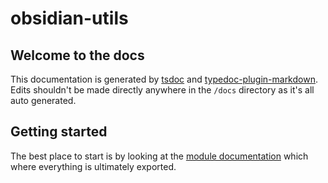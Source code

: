 # obsidian-utils

## Welcome to the docs

This documentation is generated by [tsdoc](https://github.com/xperiments/TSDoc) and [typedoc-plugin-markdown](https://www.npmjs.com/package/typedoc-plugin-markdown). Edits shouldn't be made directly anywhere in the `/docs` directory as it's all auto generated.

## Getting started

The best place to start is by looking at the [module documentation](modules/obsidian_utils.md) which where everything is ultimately exported.
